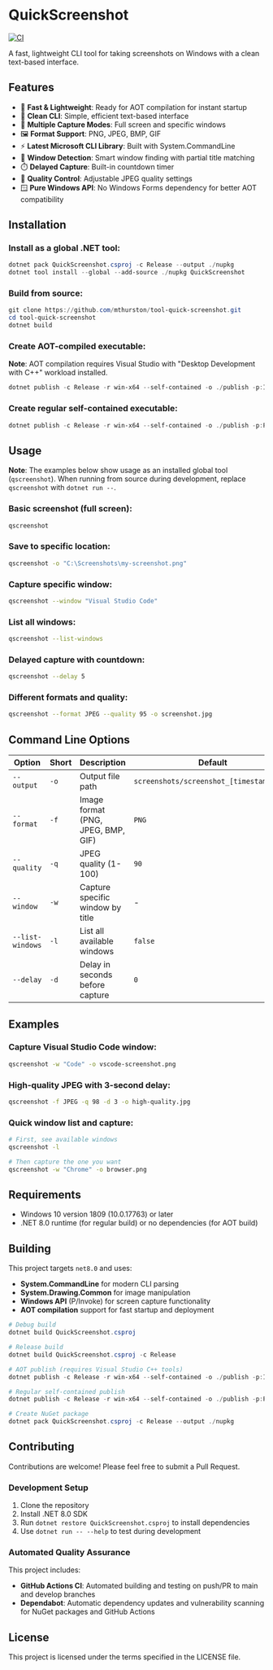 # QuickScreenshot

[![CI](https://github.com/mthurston/tool-quick-screenshot/actions/workflows/ci.yml/badge.svg)](https://github.com/mthurston/tool-quick-screenshot/actions/workflows/ci.yml)

A fast, lightweight CLI tool for taking screenshots on Windows with a clean text-based interface.

## Features

- 🚀 **Fast & Lightweight**: Ready for AOT compilation for instant startup
- 🎨 **Clean CLI**: Simple, efficient text-based interface
- 📸 **Multiple Capture Modes**: Full screen and specific windows
- 🖼️ **Format Support**: PNG, JPEG, BMP, GIF
- ⚡ **Latest Microsoft CLI Library**: Built with System.CommandLine
- 🎯 **Window Detection**: Smart window finding with partial title matching
- ⏱️ **Delayed Capture**: Built-in countdown timer
- 🔧 **Quality Control**: Adjustable JPEG quality settings
- 🪟 **Pure Windows API**: No Windows Forms dependency for better AOT compatibility

## Installation

### Install as a global .NET tool:

```powershell
dotnet pack QuickScreenshot.csproj -c Release --output ./nupkg
dotnet tool install --global --add-source ./nupkg QuickScreenshot
```

### Build from source:

```powershell
git clone https://github.com/mthurston/tool-quick-screenshot.git
cd tool-quick-screenshot
dotnet build
```

### Create AOT-compiled executable:

**Note**: AOT compilation requires Visual Studio with "Desktop Development with C++" workload installed.

```powershell
dotnet publish -c Release -r win-x64 --self-contained -o ./publish -p:IsPublishing=true
```

### Create regular self-contained executable:

```powershell
dotnet publish -c Release -r win-x64 --self-contained -o ./publish -p:PublishAot=false
```

## Usage

**Note**: The examples below show usage as an installed global tool (`qscreenshot`). When running from source during development, replace `qscreenshot` with `dotnet run --`.

### Basic screenshot (full screen):
```bash
qscreenshot
```

### Save to specific location:
```bash
qscreenshot -o "C:\Screenshots\my-screenshot.png"
```

### Capture specific window:
```bash
qscreenshot --window "Visual Studio Code"
```

### List all windows:
```bash
qscreenshot --list-windows
```

### Delayed capture with countdown:
```bash
qscreenshot --delay 5
```

### Different formats and quality:
```bash
qscreenshot --format JPEG --quality 95 -o screenshot.jpg
```

## Command Line Options

| Option | Short | Description | Default |
|--------|-------|-------------|---------|
| `--output` | `-o` | Output file path | `screenshots/screenshot_[timestamp].png` |
| `--format` | `-f` | Image format (PNG, JPEG, BMP, GIF) | `PNG` |
| `--quality` | `-q` | JPEG quality (1-100) | `90` |
| `--window` | `-w` | Capture specific window by title | - |
| `--list-windows` | `-l` | List all available windows | `false` |
| `--delay` | `-d` | Delay in seconds before capture | `0` |

## Examples

### Capture Visual Studio Code window:
```bash
qscreenshot -w "Code" -o vscode-screenshot.png
```

### High-quality JPEG with 3-second delay:
```bash
qscreenshot -f JPEG -q 98 -d 3 -o high-quality.jpg
```

### Quick window list and capture:
```bash
# First, see available windows
qscreenshot -l

# Then capture the one you want
qscreenshot -w "Chrome" -o browser.png
```

## Requirements

- Windows 10 version 1809 (10.0.17763) or later
- .NET 8.0 runtime (for regular build) or no dependencies (for AOT build)

## Building

This project targets `net8.0` and uses:
- **System.CommandLine** for modern CLI parsing
- **System.Drawing.Common** for image manipulation
- **Windows API** (P/Invoke) for screen capture functionality
- **AOT compilation** support for fast startup and deployment

```powershell
# Debug build
dotnet build QuickScreenshot.csproj

# Release build
dotnet build QuickScreenshot.csproj -c Release

# AOT publish (requires Visual Studio C++ tools)
dotnet publish -c Release -r win-x64 --self-contained -o ./publish -p:IsPublishing=true

# Regular self-contained publish
dotnet publish -c Release -r win-x64 --self-contained -o ./publish -p:PublishAot=false

# Create NuGet package
dotnet pack QuickScreenshot.csproj -c Release --output ./nupkg
```

## Contributing

Contributions are welcome! Please feel free to submit a Pull Request.

### Development Setup
1. Clone the repository
2. Install .NET 8.0 SDK
3. Run `dotnet restore QuickScreenshot.csproj` to install dependencies
4. Use `dotnet run -- --help` to test during development

### Automated Quality Assurance
This project includes:
- **GitHub Actions CI**: Automated building and testing on push/PR to main and develop branches
- **Dependabot**: Automatic dependency updates and vulnerability scanning for NuGet packages and GitHub Actions

## License

This project is licensed under the terms specified in the LICENSE file.
